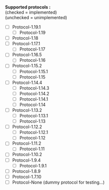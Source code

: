 __Supported protocols :__    
(checked = implemented)   
(unchecked = unimplemented)

- [ ] Protocol-1.19.1
  - [ ] Protocol-1.19
- [ ] Protocol-1.18
- [ ] Protocol-1.17.1
  - [ ] Protocol-1.17
- [ ] Protocol-1.16.5
  - [ ] Protocol-1.16
- [ ] Protocol-1.15.2
  - [ ] Protocol-1.15.1
  - [ ] Protocol-1.15
- [ ] Protocol-1.14.4
  - [ ] Protocol-1.14.3
  - [ ] Protocol-1.14.2
  - [ ] Protocol-1.14.1
  - [ ] Protocol-1.14
- [ ] Protocol-1.13.2
  - [ ] Protocol-1.13.1
  - [ ] Protocol-1.13
- [ ] Protocol-1.12.2
  - [ ] Protocol-1.12.1
  - [ ] Protocol-1.12
- [ ] Protocol-1.11.2
  - [ ] Protocol-1.11
- [ ] Protocol-1.10.2
- [ ] Protocol-1.9.4
  - [ ] Protocol-1.9.1 
- [ ] Protocol-1.8.9
- [ ] Protocol-1.7.10
- [ ] Protocol-None (dummy protocol for testing...)
